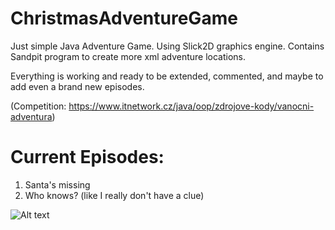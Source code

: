 # ChristmasAdventureGame
Just simple Java Adventure Game.
Using Slick2D graphics engine.
Contains Sandpit program to create more xml adventure locations. 

Everything is working and ready to be extended, commented, and maybe to add even a brand new episodes.

(Competition: https://www.itnetwork.cz/java/oop/zdrojove-kody/vanocni-adventura)

# Current Episodes:

1. Santa's missing
2. Who knows? (like I really don't have a clue)

![Alt text](screen_shot.jpg?raw=false "ScreenShot")
